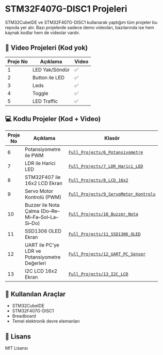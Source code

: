 # STM32F407G-DISC1 Projeleri

STM32CubeIDE ve STM32F407G-DISC1 kullanarak yaptığım tüm projeler bu repoda yer alır. Bazı projelerde sadece demo videoları, bazılarında ise hem kaynak kodlar hem de videolar vardır.

## 🎥 Video Projeleri (Kod yok)
| Proje No | Açıklama | Video |
|----------|----------|--------|
| 1 | LED Yak/Söndür | ✅ |
| 2 | Button ile LED | ✅ |
| 3 | Leds | ✅ |
| 4 | Toggle | ✅ |
| 5 | LED Traffic | ✅ |

## 💻 Kodlu Projeler (Kod + Video)

| Proje No | Açıklama                                         | Klasör                                                                          |
| -------- | ------------------------------------------------ | ------------------------------------------------------------------------------- |
| 6        | Potansiyometre ile PWM                           | [`Full_Projects/6_Potansiyometre`](./Full_Projects/6_Potansiyometre)            |
| 7        | LDR ile Harici LED                               | [`Full_Projects/7_LDR_Harici_LED`](./Full_Projects/7_LDR_Harici_LED)            |
| 8        | STM32F407 ile 16x2 LCD Ekran                     | [`Full_Projects/8_LCD_16x2`](./Full_Projects/stm32f407-lcd-16x2)                |
| 9        | Servo Motor Kontrolü (PWM)                       | [`Full_Projects/9_ServoMotor_Kontrolu`](./Full_Projects/08_ServoMotor_Kontrolu) |
| 10       | Buzzer ile Nota Çalma (Do–Re–Mi–Fa–Sol–La–Si–Do) | [`Full_Projects/10_Buzzer_Nota`](./Full_Projects/9_Buzzer)                      |
| 11       | SSD1306 OLED Ekran                               | [`Full_Projects/11_SSD1306_OLED`](./Full_Projects/11_SSD1306_oled)              |
| 12       | UART ile PC’ye LDR ve Potansiyometre Değerleri  | [`Full_Projects/12_UART_PC_Sensor`](./Full_Projects/12_UART__PC_sensor_verisi_LDR_potansiyometre_degeri) |
| 13       | I2C LCD 16x2 Ekran                               | [`Full_Projects/13_I2C_LCD`](./Full_Projects/13_I2C_LCD)                        |


## 🧰 Kullanılan Araçlar
- STM32CubeIDE
- STM32F407G-DISC1
- Breadboard
- Temel elektronik devre elemanları

## 📝 Lisans
MIT Lisansı

